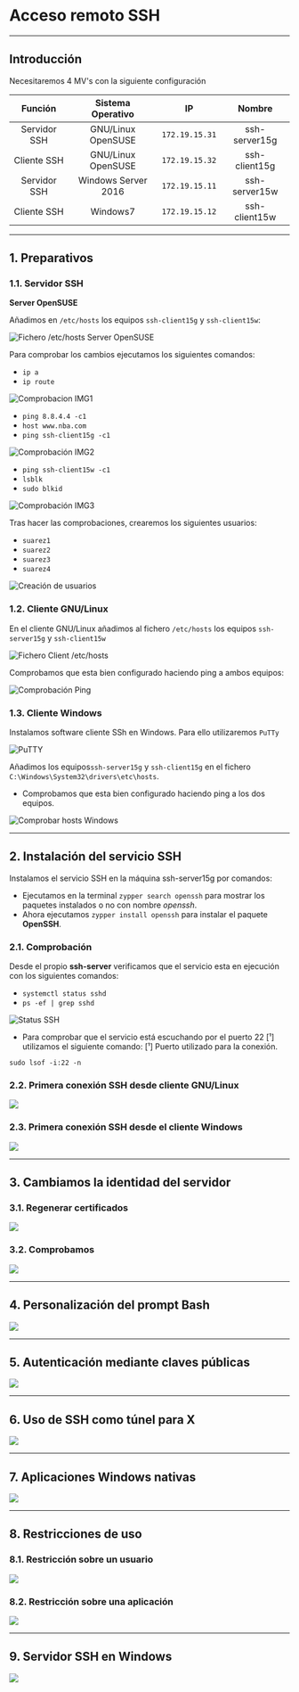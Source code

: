 
# Acceso remoto SSH

---

## Introducción

Necesitaremos 4 MV's con la siguiente configuración

Función      | Sistema Operativo   |      IP        |    Nombre      |
:----------: | :-----------------: | :------------: | :------------: |
Servidor SSH | GNU/Linux OpenSUSE  | `172.19.15.31` | ssh-server15g  |
Cliente SSH  | GNU/Linux OpenSUSE  | `172.19.15.32` | ssh-client15g |
Servidor SSH | Windows Server 2016 | `172.19.15.11` | ssh-server15w  |
Cliente SSH  | Windows7            | `172.19.15.12` | ssh-client15w |

---

## 1. Preparativos

### 1.1. Servidor SSH

**Server OpenSUSE**

Añadimos en `/etc/hosts` los equipos `ssh-client15g` y `ssh-client15w`:

![Fichero /etc/hosts Server OpenSUSE](./images/hosts-server-os.png)

Para comprobar los cambios ejecutamos los siguientes comandos:
  * `ip a`
  * `ip route`

![Comprobacion IMG1](./images/comp1-server-os.png)

  * `ping 8.8.4.4 -c1`
  * `host www.nba.com`
  * `ping ssh-client15g -c1`

![Comprobación IMG2](./images/comp2-server-os.png)

  * `ping ssh-client15w -c1`
  * `lsblk`
  * `sudo blkid`

![Comprobación IMG3](./images/comp3-server-os.png)

Tras hacer las comprobaciones, crearemos los siguientes usuarios:
  * `suarez1`
  * `suarez2`
  * `suarez3`
  * `suarez4`

![Creación de usuarios](./images/usuarios.png)

### 1.2. Cliente GNU/Linux

En el cliente GNU/Linux añadimos al fichero `/etc/hosts` los equipos `ssh-server15g` y `ssh-client15w`

![Fichero Client /etc/hosts](./images/hosts-client-os.png)

Comprobamos que esta bien configurado haciendo ping a ambos equipos:

![Comprobación Ping](./images/comp-hosts.png)

### 1.3. Cliente Windows

Instalamos software cliente SSh en Windows. Para ello utilizaremos `PuTTy`

![PuTTY](./images/putty.png)

Añadimos los equipos`ssh-server15g` y `ssh-client15g` en el fichero `C:\Windows\System32\drivers\etc\hosts`.
  * Comprobamos que esta bien configurado haciendo ping a los dos equipos.

![Comprobar hosts Windows](./images/hosts-client-w.png)

---

## 2. Instalación del servicio SSH

Instalamos el servicio SSH en la máquina ssh-server15g por comandos:
  * Ejecutamos en la terminal `zypper search openssh` para mostrar los paquetes instalados o no con nombre *openssh*.
  * Ahora ejecutamos `zypper install openssh` para instalar el paquete **OpenSSH**.

### 2.1. Comprobación

Desde el propio **ssh-server** verificamos que el servicio esta en ejecución con los siguientes comandos:
  * `systemctl status sshd`
  * `ps -ef | grep sshd`

![Status SSH](./images/ssh-server-os.png)

* Para comprobar que el servicio está escuchando por el puerto 22 [¹] utilizamos el siguiente comando:
[¹] Puerto utilizado para la conexión.

~~~console
sudo lsof -i:22 -n
~~~

### 2.2. Primera conexión SSH desde cliente GNU/Linux



![](./images/.png)

### 2.3. Primera conexión SSH desde el cliente Windows



![](./images/.png)

---

## 3. Cambiamos la identidad del servidor

### 3.1. Regenerar certificados



![](./images/.png)

### 3.2. Comprobamos



![](./images/.png)

---

## 4. Personalización del prompt Bash



![](./images/.png)

---

## 5. Autenticación mediante claves públicas



![](./images/.png)

---

## 6. Uso de SSH como túnel para X



![](./images/.png)

---

## 7. Aplicaciones Windows nativas



![](./images/.png)

---

## 8. Restricciones de uso

### 8.1. Restricción sobre un usuario



![](./images/.png)

### 8.2. Restricción sobre una aplicación



![](./images/.png)

---

## 9. Servidor SSH en Windows



![](./images/.png)
